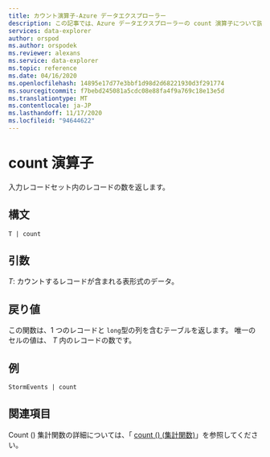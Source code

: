 ```yaml
---
title: カウント演算子-Azure データエクスプローラー
description: この記事では、Azure データエクスプローラーの count 演算子について説明します。
services: data-explorer
author: orspod
ms.author: orspodek
ms.reviewer: alexans
ms.service: data-explorer
ms.topic: reference
ms.date: 04/16/2020
ms.openlocfilehash: 14895e17d77e3bbf1d98d2d68221930d3f291774
ms.sourcegitcommit: f7bebd245081a5cdc08e88fa4f9a769c18e13e5d
ms.translationtype: MT
ms.contentlocale: ja-JP
ms.lasthandoff: 11/17/2020
ms.locfileid: "94644622"
---
```

# <a name="count-operator"></a>count 演算子

入力レコードセット内のレコードの数を返します。

## <a name="syntax"></a>構文

`T | count`

## <a name="arguments"></a>引数

*T*: カウントするレコードが含まれる表形式のデータ。

## <a name="returns"></a>戻り値

この関数は、1 つのレコードと `long`型の列を含むテーブルを返します。 唯一のセルの値は、 *T* 内のレコードの数です。 

## <a name="example"></a>例

<!-- csl: https://help.kusto.windows.net/Samples -->
```kusto
StormEvents | count
```

## <a name="see-also"></a>関連項目

Count () 集計関数の詳細については、「 [count () (集計関数)](count-aggfunction.md)」を参照してください。
